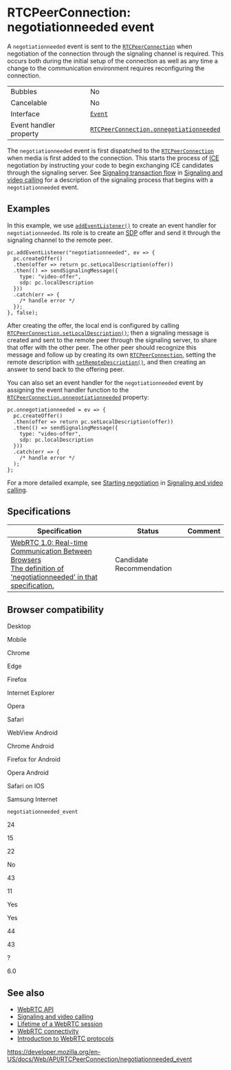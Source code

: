 RTCPeerConnection: negotiationneeded event
==========================================

A `negotiationneeded` event is sent to the [`RTCPeerConnection`](../rtcpeerconnection) when negotiation of the connection through the signaling channel is required. This occurs both during the initial setup of the connection as well as any time a change to the communication environment requires reconfiguring the connection.

<table><tbody><tr class="odd"><td>Bubbles</td><td>No</td></tr><tr class="even"><td>Cancelable</td><td>No</td></tr><tr class="odd"><td>Interface</td><td><a href="../event"><code>Event</code></a></td></tr><tr class="even"><td>Event handler property</td><td><a href="onnegotiationneeded"><code>RTCPeerConnection.onnegotiationneeded</code></a></td></tr></tbody></table>

The `negotiationneeded` event is first dispatched to the [`RTCPeerConnection`](../rtcpeerconnection) when media is first added to the connection. This starts the process of [ICE](https://developer.mozilla.org/en-US/docs/Glossary/ICE) negotiation by instructing your code to begin exchanging ICE candidates through the signaling server. See [Signaling transaction flow](../webrtc_api/signaling_and_video_calling#signaling_transaction_flow) in [Signaling and video calling](../webrtc_api/signaling_and_video_calling) for a description of the signaling process that begins with a `negotiationneeded` event.

Examples
--------

In this example, we use [`addEventListener()`](../eventtarget/addeventlistener) to create an event handler for `negotiationneeded`. Its role is to create an [SDP](https://developer.mozilla.org/en-US/docs/Glossary/SDP) offer and send it through the signaling channel to the remote peer.

    pc.addEventListener("negotiationneeded", ev => {
      pc.createOffer()
      .then(offer => return pc.setLocalDescription(offer))
      .then(() => sendSignalingMessage({
        type: "video-offer",
        sdp: pc.localDescription
      }))
      .catch(err => {
        /* handle error */
      });
    }, false);

After creating the offer, the local end is configured by calling [`RTCPeerConnection.setLocalDescription()`](setlocaldescription); then a signaling message is created and sent to the remote peer through the signaling server, to share that offer with the other peer. The other peer should recognize this message and follow up by creating its own [`RTCPeerConnection`](../rtcpeerconnection), setting the remote description with [`setRemoteDescription()`](setremotedescription), and then creating an answer to send back to the offering peer.

You can also set an event handler for the `negotiationneeded` event by assigning the event handler function to the [`RTCPeerConnection.onnegotiationneeded`](onnegotiationneeded) property:

    pc.onnegotiationneeded = ev => {
      pc.createOffer()
      .then(offer => return pc.setLocalDescription(offer))
      .then(() => sendSignalingMessage({
        type: "video-offer",
        sdp: pc.localDescription
      }))
      .catch(err => {
        /* handle error */
      );
    };

For a more detailed example, see [Starting negotiation](../webrtc_api/signaling_and_video_calling#starting_negotiation) in [Signaling and video calling](../webrtc_api/signaling_and_video_calling).

Specifications
--------------

<table><thead><tr class="header"><th>Specification</th><th>Status</th><th>Comment</th></tr></thead><tbody><tr class="odd"><td><a href="https://w3c.github.io/webrtc-pc/#event-negotiation">WebRTC 1.0: Real-time Communication Between Browsers<br />
<span class="small">The definition of 'negotiationneeded' in that specification.</span></a></td><td><span class="spec-cr">Candidate Recommendation</span></td><td></td></tr></tbody></table>

Browser compatibility
---------------------

Desktop

Mobile

Chrome

Edge

Firefox

Internet Explorer

Opera

Safari

WebView Android

Chrome Android

Firefox for Android

Opera Android

Safari on IOS

Samsung Internet

`negotiationneeded_event`

24

15

22

No

43

11

Yes

Yes

44

43

?

6.0

See also
--------

-   [WebRTC API](../webrtc_api)
-   [Signaling and video calling](../webrtc_api/signaling_and_video_calling)
-   [Lifetime of a WebRTC session](../webrtc_api/session_lifetime)
-   [WebRTC connectivity](../webrtc_api/connectivity)
-   [Introduction to WebRTC protocols](../webrtc_api/protocols)

<a href="https://developer.mozilla.org/en-US/docs/Web/API/RTCPeerConnection/negotiationneeded_event" class="_attribution-link">https://developer.mozilla.org/en-US/docs/Web/API/RTCPeerConnection/negotiationneeded_event</a>
